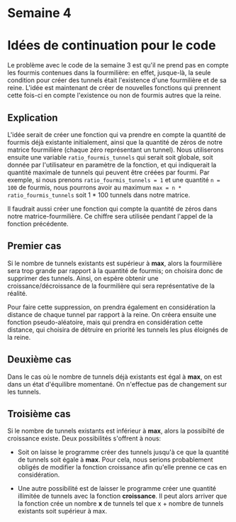 # Semaine 4

# Idées de continuation pour le code

Le problème avec le code de la semaine 3 est qu'il ne prend pas en compte les fourmis contenues dans la fourmilière: en effet, jusque-là, la seule condition pour créer des tunnels était l'existence d'une fourmilière et de sa reine. L'idée est maintenant de créer de nouvelles fonctions qui prennent cette fois-ci en compte l'existence ou non de fourmis autres que la reine.

## Explication

L'idée serait de créer une fonction qui va prendre en compte la quantité de fourmis déjà existante initialement, ainsi que la quantité de zéros de notre matrice fourmilière (chaque zéro représentant un tunnel). Nous utiliserons ensuite une variable ```ratio_fourmis_tunnels``` qui serait soit globale, soit donnée par l'utilisateur en paramètre de la fonction, et qui indiquerait la quantité maximale de tunnels qui peuvent être créées par fourmi. Par exemple, si nous prenons ```ratio_fourmis_tunnels = 1``` et une quantité ```n = 100``` de fourmis, nous pourrons avoir au maximum ```max = n * ratio_fourmis_tunnels``` soit 1 * 100 tunnels dans notre matrice.


Il faudrait aussi créer une fonction qui compte la quantité de zéros dans notre matrice-fourmilière. Ce chiffre sera utilisée pendant l'appel de la fonction précédente.

## Premier cas

Si le nombre de tunnels existants est supérieur à __max__, alors la fourmilière sera trop grande par rapport à la quantité de fourmis; on choisira donc de supprimer des tunnels. Ainsi, on espère obtenir une croissance/décroissance de la fourmilière qui sera représentative de la réalité.

Pour faire cette suppression, on prendra également en considération la distance de chaque tunnel par rapport à la reine. On créera ensuite une fonction pseudo-aléatoire, mais qui prendra en considération cette distance, qui choisira de détruire en priorité les tunnels les plus éloignés de la reine.

## Deuxième cas

Dans le cas où le nombre de tunnels déjà existants est égal à __max__, on est dans un état d'équilibre momentané. On n'effectue pas de changement sur les tunnels.

## Troisième cas

Si le nombre de tunnels existants est inférieur à __max__, alors la possibilté de croissance existe.
Deux possibilités s'offrent à nous:

 * Soit on laisse le programme créer des tunnels jusqu'à ce que la quantité de tunnels soit égale à __max__. Pour cela, nous serions probablement obligés de modifier la fonction croissance afin qu'elle prenne ce cas en considération.
 
 * Une autre possibilité est de laisser le programme créer une quantité illimitée de tunnels avec la fonction __croissance__. Il peut alors arriver que la fonction crée un nombre __x__ de tunnels tel que x + nombre de tunnels existants soit supérieur à max.






